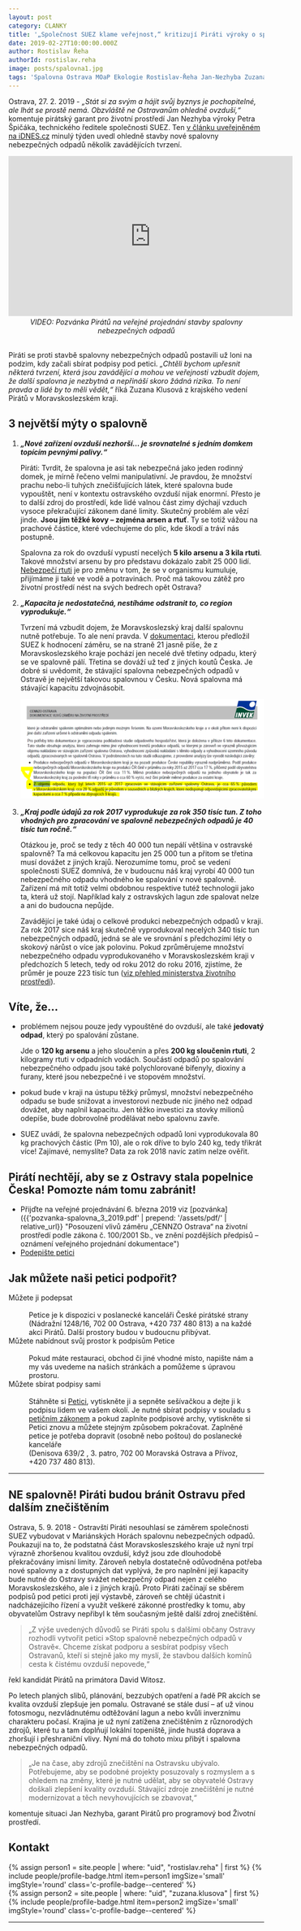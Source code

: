 ```yaml
---
layout: post
category: CLANKY
title: '„Společnost SUEZ klame veřejnost,“ kritizují Piráti výroky o spalovně nebezpečných odpadů'
date: 2019-02-27T10:00:00.000Z
author: Rostislav Řeha
authorId: rostislav.reha
image: posts/spalovna1.jpg
tags: 'Spalovna Ostrava MOaP Ekologie Rostislav-Řeha Jan-Nezhyba Zuzana-Klusová'
---
```


Ostrava, 27. 2. 2019 - *„Stát si za svým a hájit svůj byznys je pochopitelné, ale lhát se prostě nemá. Obzvláště ne Ostravanům ohledně ovzduší,“* komentuje pirátský garant pro životní prostředí Jan Nezhyba výroky Petra Špičáka, technického ředitele společnosti SUEZ. Ten [v článku uveřejněném na iDNES.cz](https://www.idnes.cz/ostrava/zpravy/spalovna-ostrava-suez-spalovny-odpad-odpady-moravskoslezsky-kraj.A190221_459063_ostrava-zpravy_jog "iDNES.cz: Ostrava je proti plánům na novou spalovnu, vadí jí emise i nárůst dopravy")  minulý týden uvedl ohledně stavby nové spalovny nebezpečných odpadů několik zavádějících tvrzení.

<div>
 <center><iframe width="560" height="315" src="https://www.youtube.com/embed/8eytZGwFdVk" frameborder="0" allow="accelerometer; autoplay; encrypted-media; gyroscope; picture-in-picture" allowfullscreen></iframe></center>
 <center><i>VIDEO: Pozvánka Pirátů na veřejné projednání stavby spalovny nebezpečných odpadů</i></center>
 <br>
</div>

Piráti se proti stavbě spalovny nebezpečných odpadů postavili už loni na podzim, kdy začali sbírat podpisy pod petici. *„Chtěli bychom upřesnit některá tvrzení, která jsou zavádějící a mohou ve veřejnosti vzbudit dojem, že další spalovna je nezbytná a nepřináší skoro žádná rizika. To není pravda a lidé by to měli vědět,“* říká Zuzana Klusová z krajského vedení Pirátů v Moravskoslezském kraji.

## 3 největší mýty o spalovně

<ol>
 <li>
  <p><i><b>„Nové zařízení ovzduší nezhorší… je srovnatelné s jedním domkem topícím pevnými palivy.“</b></i></p>
  <p>Piráti: Tvrdit, že spalovna je asi tak nebezpečná jako jeden rodinný domek, je mírně řečeno velmi manipulativní. Je pravdou, že množství prachu nebo-li tuhých znečišťujících látek, které spalovna bude vypouštět, není v kontextu ostravského ovzduší nijak enormní. Přesto je to další zdroj do prostředí, kde lidé valnou část zimy dýchají vzduch vysoce překračující zákonem dané limity. Skutečný problém ale vězí jinde. <strong>Jsou jím těžké kovy – zejména arsen a rtuť</strong>. Ty se totiž vážou na prachové částice, které vdechujeme do plic, kde škodí a tráví nás postupně.</p>
  <p>Spalovna za rok do ovzduší vypustí necelých <strong>5 kilo arsenu a 3 kila rtuti</strong>. Takové množství arsenu by pro představu dokázalo zabít 25 000 lidí. <a href="https://www.lidovky.cz/domov/cesko-je-ctvrtym-nejvetsim-znecistovatelem-ovzdusi-rtuti-kvuli-tezbe-hnedeho-uhli-rika-studie.A180926_144120_ln_domov_ele">Nebezpečí rtuti</a> je pro změnu v tom, že se v organismu kumuluje, přijímáme ji také ve vodě a potravinách. Proč má takovou zátěž pro životní prostředí nést na svých bedrech opět Ostrava?</p>
 </li><li>
  <p><i><b>„Kapacita je nedostatečná, nestíháme odstranit to, co region vyprodukuje.“</b></i></p>
  <p>Tvrzení má vzbudit dojem, že Moravskoslezský kraj další spalovnu nutně potřebuje. To ale není pravda. V <a href="https://portal.cenia.cz/eiasea/detail/EIA_OV9201">dokumentaci</a>, kterou předložil SUEZ k hodnocení záměru, se na straně 21 jasně píše, že z Moravskoslezského kraje pochází jen necelé dvě třetiny odpadu, který se ve spalovně pálí. Třetina se dováží už teď z jiných koutů Česka. Je dobré si uvědomit, že stávající spalovna nebezpečných odpadů v Ostravě je největší takovou spalovnou v Česku. Nová spalovna má stávající kapacitu zdvojnásobit.</p>
  <p><img src="/assets/img/posts/ne-spalovne-cennzo.png" alt="Obrázek - CENNZO Ostrava: Dokumentace vlivu záměru na životní prostředí" title="CENNZO Ostrava: Dokumentace vlivu záměru na životní prostředí"></p>
 </li><li>
   <p><i><b>„Kraj podle údajů za rok 2017 vyprodukuje za rok 350 tisíc tun. Z toho vhodných pro zpracování ve spalovně nebezpečných odpadů je 40 tisíc tun ročně.“</b></i></p>
  <p>Otázkou je, proč se tedy z těch 40 000 tun nepálí většina v ostravské spalovně? Ta má celkovou kapacitu jen 25 000 tun a přitom se třetina musí dovážet z jiných krajů. Nerozumíme tomu, proč se vedení společnosti SUEZ domnívá, že v budoucnu náš kraj vyrobí 40 000 tun nebezpečného odpadu vhodného ke spalování v nové spalovně. Zařízení má mít totiž velmi obdobnou respektive tutéž technologii jako ta, která už stojí. Například kaly z ostravských lagun zde spalovat nelze a ani do budoucna nepůjde. </p>
  <p>Zavádějící je také údaj o celkové produkci nebezpečných odpadů v kraji. Za rok 2017 sice náš kraj  skutečně vyprodukoval necelých 340 tisíc tun nebezpečných odpadů, jedná se ale ve srovnání s předchozími léty o skokový nárůst o více jak polovinu. Pokud zprůměrujeme množství nebezpečného odpadu vyprodukovaného v Moravskoslezském kraji v předchozích 5 letech, tedy od roku 2012 do roku 2016, zjistíme, že průměr je pouze 223 tisíc tun (<a href="https://www.mzp.cz/C1257458002F0DC7/cz/produkce_odpadu_v_cr/$FILE/OODP_Produkce_kraje_2009_2017-20181003.pdf">viz přehled ministerstva životního prostředí</a>).</p>
 </li>
</ol>

## Víte, že...

<ul>
 <li>
  <p>problémem nejsou pouze jedy vypouštěné do ovzduší, ale také <strong>jedovatý odpad</strong>, který po spalování zůstane.</p>
  <p>Jde o <strong>120 kg arsenu</strong> a jeho sloučenin a přes <strong>200 kg sloučenin rtuti</strong>, 2 kilogramy rtuti v odpadních vodách. Součástí odpadů po spalování nebezpečného odpadu jsou také polychlorované bifenyly, dioxiny a furany, které jsou nebezpečné i ve stopovém množství.</p>
 </li><li>
  <p>pokud bude v kraji na ústupu těžký průmysl, množství nebezpečného odpadu se bude snižovat a investorovi nezbude nic jiného než odpad dovážet, aby naplnil kapacitu. Jen těžko investici za stovky milionů odepíše, bude dobrovolně prodělávat nebo spalovnu zavře.</p>
 </li><li>
  <p>SUEZ uvádí, že spalovna nebezpečných odpadů loni vyprodukovala 80 kg prachových částic (Pm 10), ale o rok dříve to bylo 240 kg, tedy třikrát více! Zajímavé, nemyslíte? Data za rok 2018 navíc zatím nelze ověřit.</p>
 </li>
 </ul>
 
## Pirátí nechtějí, aby se z Ostravy stala popelnice Česka! Pomozte nám tomu zabránit!

- Přijďte na veřejné projednávání 6. března 2019 viz [pozvánka]({{'pozvanka-spalovna_3_2019.pdf' | prepend: '/assets/pdf/' | relative_url}} "Posouzení vlivů záměru „CENNZO Ostrava“ na životní prostředí podle zákona č. 100/2001 Sb., ve znění pozdějších předpisů – oznámení veřejného projednání dokumentace")
- [Podepište petici](https://ostrava.pirati.cz/assets/pdf/petice-spalovna.pdf "Petice proti spalovně")

## Jak můžete naši petici podpořit?

<dl class="c-program-key-point-list">
<dt>Můžete ji podepsat</dt>
<br />
<dd>Petice je k dispozici v poslanecké kanceláři České pirátské strany (Nádražní&nbsp;1248/16, 702&nbsp;00&nbsp;Ostrava, +420 737 480 813) a na každé akci Pirátů. Další prostory budou v&nbsp;budoucnu přibývat.</dd>
<dt>Můžete nabídnout svůj prostor k podpisům Petice</dt>
<br />
<dd>Pokud máte restauraci, obchod či jiné vhodné místo, napište nám a my vás uvedeme na našich stránkách a pomůžeme s úpravou prostoru.</dd>
<dt>Můžete sbírat podpisy sami</dt>
<br />
<dd>Stáhněte si <a href="{{ 'assets/pdf/petice-spalovna.pdf' | relative_url }}">Petici</a>, vytiskněte ji a sepněte sešívačkou a dejte ji k podpisu lidem ve vašem okolí. Je nutné sbírat podpisy v souladu s <a href="https://www.zakonyprolidi.cz/cs/1990-85">petičním zákonem</a> a pokud zaplníte podpisové archy, vytiskněte si Petici znovu a můžete stejným způsobem pokračovat. Zaplněné petice je potřeba dopravit (osobně nebo poštou) do poslanecké kanceláře (Denisova&nbsp;639/2&nbsp;,&nbsp;3.&nbsp;patro,&nbsp;702&nbsp;00&nbsp;Moravská&nbsp;Ostrava&nbsp;a&nbsp;Přívoz, +420&nbsp;737&nbsp;480&nbsp;813).</dd>
</dl> 

- - -

## NE spalovně! Piráti budou bránit Ostravu před dalším znečištěním

Ostrava, 5. 9. 2018 - Ostravští Piráti nesouhlasí se záměrem společnosti SUEZ vybudovat v Mariánských Horách spalovnu nebezpečných odpadů. Poukazují na to, že podstatná část Moravskosleszského kraje už nyní trpí výrazně zhoršenou kvalitou ovzduší, když jsou zde dlouhodobě překračovány imisní limity. Zároveň nebyla dostatečně odůvodněna potřeba nové spalovny a z dostupných dat vyplývá, že pro naplnění její kapacity bude nutné do Ostravy svážet nebezpečný odpad nejen z celého Moravskoslezského, ale  i z jiných krajů. Proto Piráti začínají se sběrem podpisů pod petici proti její výstavbě, zároveň se chtějí účastnit i nadcházejícího řízení a využít veškeré zákonné prostředky k tomu, aby obyvatelům Ostravy nepřibyl k těm současným ještě další  zdroj znečištění. 

> „Z výše uvedených důvodů se Piráti spolu s dalšími občany Ostravy rozhodli vytvořit petici »Stop spalovně nebezpečných odpadů v Ostravě«. Chceme získat podporu a sesbírat podpisy všech Ostravanů, kteří si stejně jako my myslí, že stavbou dalších komínů cesta k čistému ovzduší nepovede,“

řekl kandidát Pirátů na primátora David Witosz.

Po letech planých slibů, plánování, bezzubých opatření a řadě PR akcích se kvalita ovzduší zlepšuje jen pomalu. Ostravané se stále dusí – ať už vinou fotosmogu, nezvládnutému odtěžování lagun a nebo kvůli inverznímu charakteru počasí. Krajina je už nyní zatížena znečištěním z různorodých zdrojů, které tu a tam doplňují lokální topeniště, jinde hustá doprava a zhoršují i přeshraniční vlivy. Nyní má do tohoto mixu přibýt i spalovna nebezpečných odpadů.

> „Je na čase, aby zdrojů znečištění na Ostravsku ubývalo. Potřebujeme, aby se podobné projekty posuzovaly s rozmyslem a s ohledem na změny, které je nutné udělat, aby se obyvatelé Ostravy doškali zlepšení kvality ovzduší. Stávající zdroje znečištění je nutné modernizovat a těch nevyhovujících se zbavovat,“

komentuje situaci Jan Nezhyba, garant Pirátů pro programový bod Životní prostředí.

## Kontakt

<div class="row o-section-block">
  <div class="medium-12 {% if page.contentSize == 'even' %}large-6{% else %}large-8{% endif %} columns">
    <section class="o-section o-section--spaceBot">
      <div class="o-section-inner">
        <div class="o-section-block">
          {% assign person1 = site.people | where: "uid", "rostislav.reha" | first %}
          {% include people/profile-badge.html item=person1 imgSize='small' imgStyle='round' class='c-profile-badge--centered' %}
          <br>
          {% assign person2 = site.people | where: "uid", "zuzana.klusova" | first %}
          {% include people/profile-badge.html item=person2 imgSize='small' imgStyle='round' class='c-profile-badge--centered' %}
        </div>
      </div>
    </section>
  </div>
</div>

- - -
